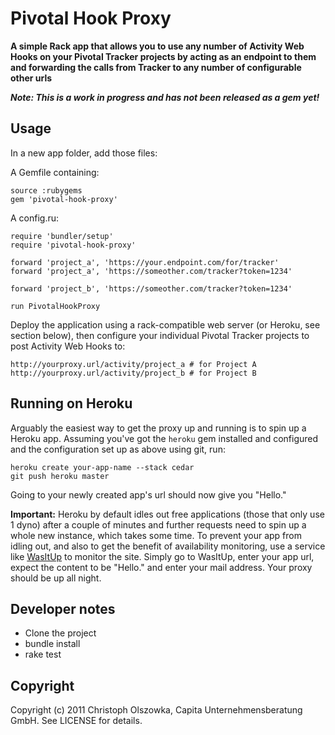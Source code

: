 # Pivotal Hook Proxy

**A simple Rack app that allows you to use any number of Activity Web Hooks on your Pivotal Tracker projects by acting as an endpoint to them and forwarding the calls from Tracker to any number of configurable other urls**

***Note: This is a work in progress and has not been released as a gem yet!***

## Usage

In a new app folder, add those files:

A Gemfile containing:

    source :rubygems
    gem 'pivotal-hook-proxy'

A config.ru:

    require 'bundler/setup'
    require 'pivotal-hook-proxy'

    forward 'project_a', 'https://your.endpoint.com/for/tracker'
    forward 'project_a', 'https://someother.com/tracker?token=1234'

    forward 'project_b', 'https://someother.com/tracker?token=1234'    

    run PivotalHookProxy

Deploy the application using a rack-compatible web server (or Heroku, see section below), then configure your individual Pivotal Tracker projects to post Activity Web Hooks to:

    http://yourproxy.url/activity/project_a # for Project A
    http://yourproxy.url/activity/project_b # for Project B

## Running on Heroku

Arguably the easiest way to get the proxy up and running is to spin up a Heroku app.
Assuming you've got the `heroku` gem installed and configured and the configuration
set up as above using git, run:

    heroku create your-app-name --stack cedar
    git push heroku master

Going to your newly created app's url should now give you "Hello."

**Important:** Heroku by default idles out free applications (those that only use 1 dyno)
after a couple of minutes and further requests need to spin up a whole new instance, which
takes some time. To prevent your app from idling out, and also to get the benefit of availability monitoring, use a service like [WasItUp](http://wasitup.com/) to monitor
the site. Simply go to WasItUp, enter your app url, expect the content to be "Hello." and
enter your mail address. Your proxy should be up all night.

## Developer notes

  * Clone the project
  * bundle install
  * rake test

## Copyright

Copyright (c) 2011 Christoph Olszowka, Capita Unternehmensberatung GmbH. See LICENSE for details.